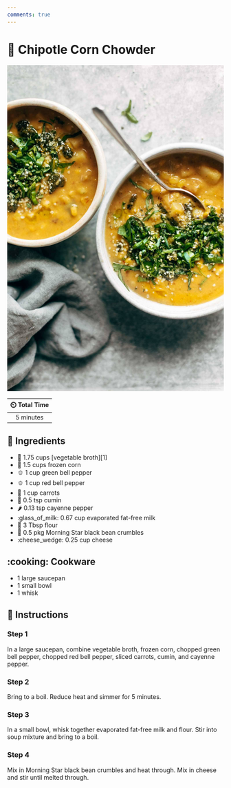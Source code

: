 ```yaml
---
comments: true
---
```

# :corn: Chipotle Corn Chowder

![Chipotle Corn Chowder](../assets/images/chipotle-corn-chowder.jpg)

| :timer_clock: Total Time |
|:-----------------------: |
| 5 minutes |

## :salt: Ingredients

- :stew: 1.75 cups [vegetable broth][1]
- :corn: 1.5 cups frozen corn
- :bell_pepper: 1 cup green bell pepper
- :bell_pepper: 1 cup red bell pepper
- :carrot: 1 cup carrots
- :herb: 0.5 tsp cumin
- :hot_pepper: 0.13 tsp cayenne pepper
- :glass_of_milk: 0.67 cup evaporated fat-free milk
- :ear_of_rice: 3 Tbsp flour
- :hamburger: 0.5 pkg Morning Star black bean crumbles
- :cheese_wedge: 0.25 cup cheese

## :cooking: Cookware

- 1 large saucepan
- 1 small bowl
- 1 whisk

## :pencil: Instructions

### Step 1

In a large saucepan, combine vegetable broth, frozen corn, chopped green bell pepper, chopped red bell pepper, sliced
carrots, cumin, and cayenne pepper.

### Step 2

Bring to a boil. Reduce heat and simmer for 5 minutes.

### Step 3

In a small bowl, whisk together evaporated fat-free milk and flour. Stir into soup mixture and bring to a boil.

### Step 4

Mix in Morning Star black bean crumbles and heat through. Mix in cheese and stir until melted through.
